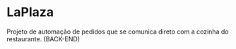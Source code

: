 # LaPlaza
Projeto de automação de pedidos que se comunica direto com a cozinha do restaurante. (BACK-END)
